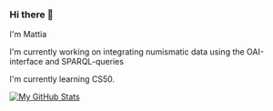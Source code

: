 ### Hi there 👋

I'm Mattia 

I'm currently working on integrating numismatic
     data using the OAI-interface and SPARQL-queries

I'm currently learning CS50.

[![My GitHub Stats](https://github-readme-stats.vercel.app/api/?username=mat141cel&count_private=true&theme=tokyonight&showicons=true)]()

